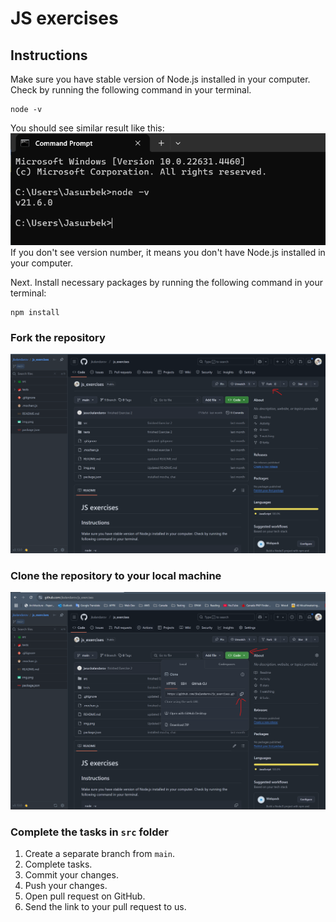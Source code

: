 # JS exercises

## Instructions
Make sure you have stable version of Node.js installed in your computer.
Check by running the following command in your terminal.
```shell
node -v
```
You should see similar result like this:
![img.png](img.png)
If you don't see version number, it means you don't have Node.js installed in your computer.

Next. Install necessary packages by running the following command in your terminal:
```shell
npm install
```

### Fork the repository
![alt text](image.png)

### Clone the repository to your local machine
![alt text](image-1.png)

### Complete the tasks in `src` folder
1. Create a separate branch from `main`.
2. Complete tasks.
3. Commit your changes.
4. Push your changes.
5. Open pull request on GitHub.
6. Send the link to your pull request to us.